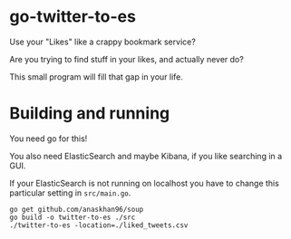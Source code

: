# go-twitter-to-es

Use your "Likes" like a crappy bookmark service?

Are you trying to find stuff in your likes, and actually never do?

This small program will fill that gap in your life.


# Building and running
You need go for this!

You also need ElasticSearch and maybe Kibana, if you like searching in a GUI.

If your ElasticSearch is not running on localhost you have to change this particular setting in ```src/main.go```.

```
go get github.com/anaskhan96/soup
go build -o twitter-to-es ./src
./twitter-to-es -location=./liked_tweets.csv
```

